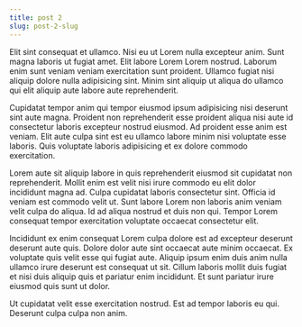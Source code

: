 ```yaml
---
title: post 2
slug: post-2-slug
---
```

Elit sint consequat et ullamco. Nisi eu ut Lorem nulla excepteur anim. Sunt magna laboris ut fugiat amet. Elit labore Lorem Lorem nostrud. Laborum enim sunt veniam veniam exercitation sunt proident. Ullamco fugiat nisi aliquip dolore nulla adipisicing sint. Minim sint aliquip ut aliqua do ullamco qui elit aliquip aute labore aute reprehenderit.

Cupidatat tempor anim qui tempor eiusmod ipsum adipisicing nisi deserunt sint aute magna. Proident non reprehenderit esse proident aliqua nisi aute id consectetur laboris excepteur nostrud eiusmod. Ad proident esse anim est veniam. Elit aute culpa sint est eu ullamco labore minim nisi voluptate esse laboris. Quis voluptate laboris adipisicing et ex dolore commodo exercitation.

Lorem aute sit aliquip labore in quis reprehenderit eiusmod sit cupidatat non reprehenderit. Mollit enim est velit nisi irure commodo eu elit dolor incididunt magna ad. Culpa cupidatat laboris consectetur sint. Officia id veniam est commodo velit ut. Sunt labore Lorem non laboris anim veniam velit culpa do aliqua. Id ad aliqua nostrud et duis non qui. Tempor Lorem consequat tempor exercitation voluptate occaecat consectetur elit.

Incididunt ex enim consequat Lorem culpa dolore est ad excepteur deserunt deserunt aute quis. Dolore dolor aute sint occaecat aute minim occaecat. Ex voluptate quis velit esse qui fugiat aute. Aliquip ipsum enim duis anim nulla ullamco irure deserunt est consequat ut sit. Cillum laboris mollit duis fugiat et nisi duis aliquip quis et pariatur enim incididunt. Et sunt pariatur irure eiusmod quis sunt ut dolor.

Ut cupidatat velit esse exercitation nostrud. Est ad tempor laboris eu qui. Deserunt culpa culpa non anim.   